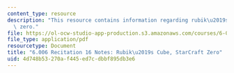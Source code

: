 ```yaml
---
content_type: resource
description: "This resource contains information regarding rubik\u2019s cube, starcraft\
  \ zero."
file: https://ol-ocw-studio-app-production.s3.amazonaws.com/courses/6-006-introduction-to-algorithms-fall-2011/4d748b53270af445ed7cdbbf895db3e6_MIT6_006F11_rec16.pdf
file_type: application/pdf
resourcetype: Document
title: "6.006 Recitation 16 Notes: Rubik\u2019s Cube, StarCraft Zero"
uid: 4d748b53-270a-f445-ed7c-dbbf895db3e6
---
```

